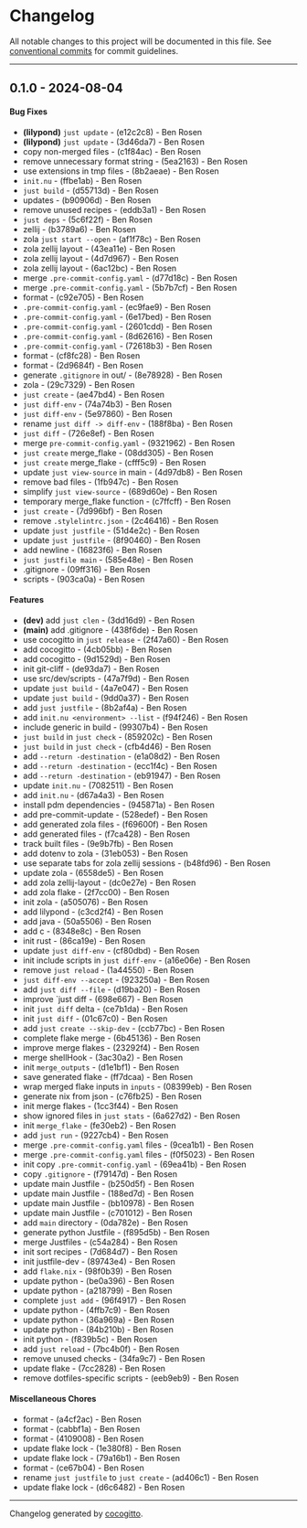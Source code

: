 # Changelog
All notable changes to this project will be documented in this file. See [conventional commits](https://www.conventionalcommits.org/) for commit guidelines.

- - -
## 0.1.0 - 2024-08-04
#### Bug Fixes
- **(lilypond)** `just update` - (e12c2c8) - Ben Rosen
- **(lilypond)** `just update` - (3d46da7) - Ben Rosen
- copy non-merged files - (c1f84ac) - Ben Rosen
- remove unnecessary format string - (5ea2163) - Ben Rosen
- use extensions in tmp files - (8b2aeae) - Ben Rosen
- `init.nu` - (ffbe1ab) - Ben Rosen
- `just build` - (d55713d) - Ben Rosen
- updates - (b90906d) - Ben Rosen
- remove unused recipes - (eddb3a1) - Ben Rosen
- `just deps` - (5c6f22f) - Ben Rosen
- zellij - (b3789a6) - Ben Rosen
- zola `just start --open` - (af1f78c) - Ben Rosen
- zola zellij layout - (43ea11e) - Ben Rosen
- zola zellij layout - (4d7d967) - Ben Rosen
- zola zellij layout - (6ac12bc) - Ben Rosen
- merge `.pre-commit-config.yaml` - (d77d18c) - Ben Rosen
- merge `.pre-commit-config.yaml` - (5b7b7cf) - Ben Rosen
- format - (c92e705) - Ben Rosen
- `.pre-commit-config.yaml` - (ec9fae9) - Ben Rosen
- `.pre-commit-config.yaml` - (6e17bed) - Ben Rosen
- `.pre-commit-config.yaml` - (2601cdd) - Ben Rosen
- `.pre-commit-config.yaml` - (8d62616) - Ben Rosen
- `.pre-commit-config.yaml` - (72618b3) - Ben Rosen
- format - (cf8fc28) - Ben Rosen
- format - (2d9684f) - Ben Rosen
- generate `.gitignore` in out/ - (8e78928) - Ben Rosen
- zola - (29c7329) - Ben Rosen
- `just create` - (ae47bd4) - Ben Rosen
- `just diff-env` - (74a74b3) - Ben Rosen
- `just diff-env` - (5e97860) - Ben Rosen
- rename `just diff -> diff-env` - (188f8ba) - Ben Rosen
- `just diff` - (726e8ef) - Ben Rosen
- merge `pre-commit-config.yaml` - (9321962) - Ben Rosen
- `just create` merge_flake - (08dd305) - Ben Rosen
- `just create` merge_flake - (cfff5c9) - Ben Rosen
- update `just view-source` in main - (4d97db8) - Ben Rosen
- remove bad files - (1fb947c) - Ben Rosen
- simplify `just view-source` - (689d60e) - Ben Rosen
- temporary merge_flake function - (c7ffcff) - Ben Rosen
- `just create` - (7d996bf) - Ben Rosen
- remove `.stylelintrc.json` - (2c46416) - Ben Rosen
- update `just justfile` - (51d4e2c) - Ben Rosen
- update `just justfile` - (8f90460) - Ben Rosen
- add newline - (16823f6) - Ben Rosen
- `just justfile main` - (585e48e) - Ben Rosen
- .gitignore - (09ff316) - Ben Rosen
- scripts - (903ca0a) - Ben Rosen
#### Features
- **(dev)** add `just clen` - (3dd16d9) - Ben Rosen
- **(main)** add .gitignore - (438f6de) - Ben Rosen
- use cocogitto in `just release` - (2f47a60) - Ben Rosen
- add cocogitto - (4cb05bb) - Ben Rosen
- add cocogitto - (9d1529d) - Ben Rosen
- init git-cliff - (de93da7) - Ben Rosen
- use src/dev/scripts - (47a7f9d) - Ben Rosen
- update `just build` - (4a7e047) - Ben Rosen
- update `just build` - (9dd0a37) - Ben Rosen
- add `just justfile` - (8b2af4a) - Ben Rosen
- add `init.nu <environment> --list` - (f94f246) - Ben Rosen
- include generic in build - (99307b4) - Ben Rosen
- `just build` in `just check` - (859202c) - Ben Rosen
- `just build` in `just check` - (cfb4d46) - Ben Rosen
- add `--return -destination` - (e1a08d2) - Ben Rosen
- add `--return -destination` - (ecc1f4c) - Ben Rosen
- add `--return -destination` - (eb91947) - Ben Rosen
- update `init.nu` - (7082511) - Ben Rosen
- add `init.nu` - (d67a4a3) - Ben Rosen
- install pdm dependencies - (945871a) - Ben Rosen
- add pre-commit-update - (528edef) - Ben Rosen
- add generated zola files - (f69600f) - Ben Rosen
- add generated files - (f7ca428) - Ben Rosen
- track built files - (9e9b7fb) - Ben Rosen
- add dotenv to zola - (31eb053) - Ben Rosen
- use separate tabs for zola zellij sessions - (b48fd96) - Ben Rosen
- update zola - (6558de5) - Ben Rosen
- add zola zellij-layout - (dc0e27e) - Ben Rosen
- add zola flake - (2f7cc00) - Ben Rosen
- init zola - (a505076) - Ben Rosen
- add lilypond - (c3cd2f4) - Ben Rosen
- add java - (50a5506) - Ben Rosen
- add c - (8348e8c) - Ben Rosen
- init rust - (86ca19e) - Ben Rosen
- update `just diff-env` - (cf80dbd) - Ben Rosen
- init include scripts in `just diff-env` - (a16e06e) - Ben Rosen
- remove `just reload` - (1a44550) - Ben Rosen
- `just diff-env --accept` - (923250a) - Ben Rosen
- add `just diff --file` - (d19ba20) - Ben Rosen
- improve `just diff - (698e667) - Ben Rosen
- init `just diff` delta - (ce7b1da) - Ben Rosen
- init `just diff` - (01c67c0) - Ben Rosen
- add `just create --skip-dev` - (ccb77bc) - Ben Rosen
- complete flake merge - (6b45136) - Ben Rosen
- improve merge flakes - (23292f4) - Ben Rosen
- merge shellHook - (3ac30a2) - Ben Rosen
- init `merge_outputs` - (d1e1bf1) - Ben Rosen
- save generated flake - (ff7dcaa) - Ben Rosen
- wrap merged flake inputs in `inputs` - (08399eb) - Ben Rosen
- generate nix from json - (c76fb25) - Ben Rosen
- init merge flakes - (1cc3f44) - Ben Rosen
- show ignored files in `just stats` - (6a627d2) - Ben Rosen
- init `merge_flake` - (fe30eb2) - Ben Rosen
- add `just run` - (9227cb4) - Ben Rosen
- merge `.pre-commit-config.yaml` files - (9cea1b1) - Ben Rosen
- merge `.pre-commit-config.yaml` files - (f0f5023) - Ben Rosen
- init copy `.pre-commit-config.yaml` - (69ea41b) - Ben Rosen
- copy `.gitignore` - (f79147d) - Ben Rosen
- update main Justfile - (b250d5f) - Ben Rosen
- update main Justfile - (188ed7d) - Ben Rosen
- update main Justfile - (bb10978) - Ben Rosen
- update main Justfile - (c701012) - Ben Rosen
- add `main` directory - (0da782e) - Ben Rosen
- generate python Justfile - (f895d5b) - Ben Rosen
- merge Justfiles - (c54a284) - Ben Rosen
- init sort recipes - (7d684d7) - Ben Rosen
- init justfile-dev - (89743e4) - Ben Rosen
- add `flake.nix` - (98f0b39) - Ben Rosen
- update python - (be0a396) - Ben Rosen
- update python - (a218799) - Ben Rosen
- complete `just add` - (96f4917) - Ben Rosen
- update python - (4ffb7c9) - Ben Rosen
- update python - (36a969a) - Ben Rosen
- update python - (84b210b) - Ben Rosen
- init python - (f839b5c) - Ben Rosen
- add `just reload` - (7bc4b0f) - Ben Rosen
- remove unused checks - (34fa9c7) - Ben Rosen
- update flake - (7cc2828) - Ben Rosen
- remove dotfiles-specific scripts - (eeb9eb9) - Ben Rosen
#### Miscellaneous Chores
- format - (a4cf2ac) - Ben Rosen
- format - (cabbf1a) - Ben Rosen
- format - (4109008) - Ben Rosen
- update flake lock - (1e380f8) - Ben Rosen
- update flake lock - (79a16b1) - Ben Rosen
- format - (ce67b04) - Ben Rosen
- rename `just justfile` to `just create` - (ad406c1) - Ben Rosen
- update flake lock - (d6c6482) - Ben Rosen

- - -

Changelog generated by [cocogitto](https://github.com/cocogitto/cocogitto).